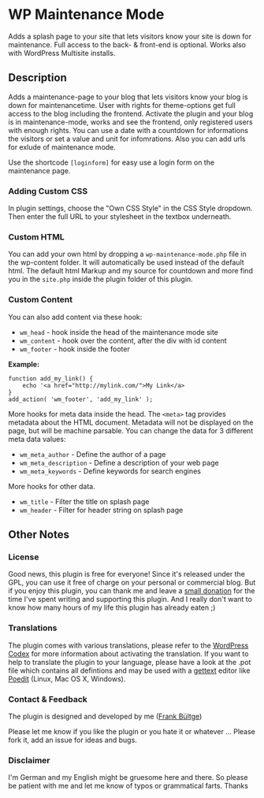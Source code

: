# WP Maintenance Mode

Adds a splash page to your site that lets visitors know your site is down for maintenance. Full access to the back- & front-end is optional. Works also with WordPress Multisite installs.

## Description
Adds a maintenance-page to your blog that lets visitors know your blog is down for maintenancetime. User with rights for theme-options get full access to the blog including the frontend.
Activate the plugin and your blog is in maintenance-mode, works and see the frontend, only registered users with enough rights. You can use a date with a countdown for informations the visitors or set a value and unit for infomrations.
Also you can add urls for exlude of maintenance mode.

Use the shortcode `[loginform]` for easy use a login form on the maintenance page.

### Adding Custom CSS
In plugin settings, choose the "Own CSS Style" in the CSS Style dropdown. Then enter the full URL to your stylesheet in the textbox underneath.

### Custom HTML
You can add your own html by dropping a `wp-maintenance-mode.php` file in the wp-content folder. It will automatically be used instead of the default html.
The default html Markup and my source for countdown and more find you in the `site.php` inside the plugin folder of this plugin.

### Custom Content
You can also add content via these hook:

 * `wm_head` - hook inside the head of the maintenance mode site
 * `wm_content` - hook over the content, after the div with id content
 * `wm_footer` - hook inside the footer


**Example:**
	
	function add_my_link() {
		echo '<a href="http://mylink.com/">My Link</a>
	}
	add_action( 'wm_footer', 'add_my_link' );

More hooks for meta data inside the head. The `<meta>` tag provides metadata about the HTML document. Metadata will not be displayed on the page, but will be machine parsable. You can change the data for 3 different meta data values:

 * `wm_meta_author` - Define the author of a page
 * `wm_meta_description` - Define a description of your web page
 * `wm_meta_keywords` - Define keywords for search engines

More hooks for other data.

 * `wm_title` - Filter the title on splash page
 * `wm_header` - Filter for header string on splash page

## Other Notes
### License
Good news, this plugin is free for everyone! Since it's released under the GPL, you can use it free of charge on your personal or commercial blog. But if you enjoy this plugin, you can thank me and leave a [small donation](http://bueltge.de/wunschliste/ "Wishliste and Donate") for the time I've spent writing and supporting this plugin. And I really don't want to know how many hours of my life this plugin has already eaten ;)

### Translations
The plugin comes with various translations, please refer to the [WordPress Codex](http://codex.wordpress.org/Installing_WordPress_in_Your_Language "Installing WordPress in Your Language") for more information about activating the translation. If you want to help to translate the plugin to your language, please have a look at the .pot file which contains all defintions and may be used with a [gettext](http://www.gnu.org/software/gettext/) editor like [Poedit](http://www.poedit.net/) (Linux, Mac OS X, Windows).

### Contact & Feedback
The plugin is designed and developed by me ([Frank Bültge](http://bueltge.de))

Please let me know if you like the plugin or you hate it or whatever ... Please fork it, add an issue for ideas and bugs.

### Disclaimer
I'm German and my English might be gruesome here and there. So please be patient with me and let me know of typos or grammatical farts. Thanks

